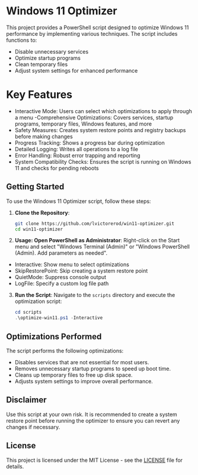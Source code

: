 # Windows 11 Optimizer

This project provides a PowerShell script designed to optimize Windows 11 performance by implementing various techniques. The script includes functions to:

- Disable unnecessary services
- Optimize startup programs
- Clean temporary files
- Adjust system settings for enhanced performance

# Key Features
- Interactive Mode: Users can select which optimizations to apply through a menu
-Comprehensive Optimizations: Covers services, startup programs, temporary files, Windows features, and more
- Safety Measures: Creates system restore points and registry backups before making changes
- Progress Tracking: Shows a progress bar during optimization
- Detailed Logging: Writes all operations to a log file
- Error Handling: Robust error trapping and reporting
- System Compatibility Checks: Ensures the script is running on Windows 11 and checks for pending reboots

## Getting Started

To use the Windows 11 Optimizer script, follow these steps:

1. **Clone the Repository**:
   ```bash
   git clone https://github.com/lvictorerod/win11-optimizer.git
   cd win11-optimizer
   ```

2. **Usage: Open PowerShell as Administrator**:
   Right-click on the Start menu and select "Windows Terminal (Admin)" or "Windows PowerShell (Admin). Add parameters as needed".

- Interactive: Show menu to select optimizations
- SkipRestorePoint: Skip creating a system restore point
- QuietMode: Suppress console output
- LogFile: Specify a custom log file path

3. **Run the Script**:
   Navigate to the `scripts` directory and execute the optimization script:
   ```powershell
   cd scripts
   .\optimize-win11.ps1 -Interactive
   ```

## Optimizations Performed

The script performs the following optimizations:

- Disables services that are not essential for most users.
- Removes unnecessary startup programs to speed up boot time.
- Cleans up temporary files to free up disk space.
- Adjusts system settings to improve overall performance.

## Disclaimer

Use this script at your own risk. It is recommended to create a system restore point before running the optimizer to ensure you can revert any changes if necessary.

## License

This project is licensed under the MIT License - see the [LICENSE](LICENSE) file for details.

